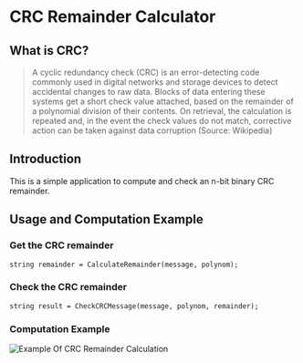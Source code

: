 # CRC Remainder Calculator

## What is CRC?
> A cyclic redundancy check (CRC) is an error-detecting code commonly used in digital networks and storage devices to detect accidental
> changes to raw data. 
> Blocks of data entering these systems get a short check value attached, based on the remainder of a polynomial division of their
> contents. On retrieval, the calculation is repeated and, in the event the check values do not match, corrective action can be taken
> against data corruption (Source: Wikipedia)

## Introduction

This is a simple application to compute and check an n-bit binary CRC remainder.

## Usage and Computation Example

### Get the CRC remainder

`string remainder = CalculateRemainder(message, polynom);`

### Check the CRC remainder

`string result = CheckCRCMessage(message, polynom, remainder);`

### Computation Example

![Example Of CRC Remainder Calculation](https://github.com/DanielShefer/CRC-Remainder-Calculator/blob/master/CRC_Calculation.PNG)
